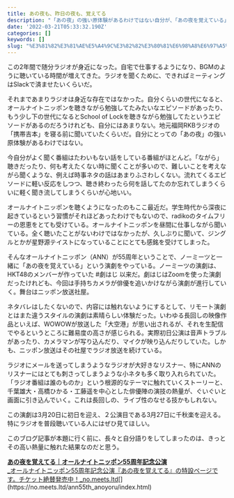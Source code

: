 ```yaml
---
title: あの夜も、昨日の夜も、覚えてる
description: "「あの夜」の強い原体験があるわけではない自分が、「あの夜を覚えている」に出会って、その高い熱量を受けて、少し文章を書きたくなってしまいました。"
date: '2022-03-21T05:33:32.190Z'
categories: []
keywords: []
slug: "%E3%81%82%E3%81%AE%E5%A4%9C%E3%82%82%E3%80%81%E6%98%A8%E6%97%A5%E3%81%AE%E5%A4%9C%E3%82%82%E3%80%81%E8%A6%9A%E3%81%88%E3%81%A6%E3%82%8B"
---
```

この2年間で随分ラジオが身近になった。自宅で仕事するようになり、BGMのように聴いている時間が増えてきた。ラジオを聞くために、できればミーティングはSlackで済ませたいくらいだ。

それまであまりラジオは身近な存在ではなかった。自分くらいの世代になると、オールナイトニッポンを聴きながら勉強してたみたいなエピソードがあったり、もう少し下の世代になるとSchool of Lockを聴きながら勉強してたというエピソードがあるのだろうけれども、自分にはあまりない。地元福岡RKBラジオの「携帯吉本」を寝る前に聞いていたくらいだ。自分にとっての「あの夜」の強い原体験があるわけではない。

今自分がよく聞く番組はたわいもない話をしている番組がほとんど。「ながら」聴きだったり、何も考えたくない時に聞くことが多いので、難しいことを考えながら聞くような、例えば時事ネタの話はあまりふさわしくない。流れてくるエピソードに軽い反応をしつつ、聴き終わったら何を話してたのか忘れてしまうくらいに軽く聞き流してしまうくらいが心地いい。

オールナイトニッポンを聴くようになったのもここ最近だ。学生時代から深夜に起きているという習慣がそれほどあったわけでもないので、radikoのタイムフリーの恩恵をとても受けている。オールナイトニッポンを昼間に仕事しながら聞いている。全く聴いたことがないわけではなかったが、久しぶりに聞いて、ジングルとかが星野源テイストになっていることにとても感銘を受けてしまった。

そんなオールナイトニッポン（ANN）が55周年ということで、ノーミーツと一緒に「あの夜を覚えている」という演劇をやっている。ノーミーツの演劇は、HKT48のメンバーが作っていた #劇はじ 以来だ。劇はじはZoomを使った演劇だったけれども、今回は手持ちカメラが俳優を追いかけながら演劇が進行していく。舞台はニッポン放送社屋。

ネタバレはしたくないので、内容には触れないようにするとして、リモート演劇とはまた違うスタイルの演劇は素晴らしい体験だった。いわゆる長回しの映像作品といえば、WOWOWが放送した「大空港」が思い出されるが、それを生配信でやるというところに難易度の高さが感じられる。実際初日公演は音声トラブルがあったり、カメラマンが写り込んだり、マイクが映り込んだりしていた。しかも、ニッポン放送はその社屋でラジオ放送を続けている。

ラジオにメールを送ってしまうようなラジオが大好きなリスナー、特にANNのリスナーにはとても刺さってしまうような小ネタも多く取り入れられていた。「ラジオ番組は誰のものか」という根源的なテーマに触れていくストーリーと、千葉雄大・高橋ひかる・工藤遥を中心とした俳優陣の演技の熱量が、ぐいぐいと画面に引き込んでいく。これは長回しの、ライブ性のなせる技かもしれない。

この演劇は3月20日に初日を迎え、２公演目である3月27日に千秋楽を迎える。特にラジオを普段聴いている人にはぜひ見てほしい。

このブログ記事が本題に行く前に、長々と自分語りをしてしまったのは、きっとその高い熱量に触れた結果なのだと思う。

[**あの夜を覚えてる｜オールナイトニッポン55周年記念公演**  
_オールナイトニッポン55周年記念公演『あの夜を覚えてる』の特設ページです。チケット絶賛発売中！_no.meets.ltd](https://no.meets.ltd/ann55th_anoyoru/index.html "https://no.meets.ltd/ann55th_anoyoru/index.html")[](https://no.meets.ltd/ann55th_anoyoru/index.html)